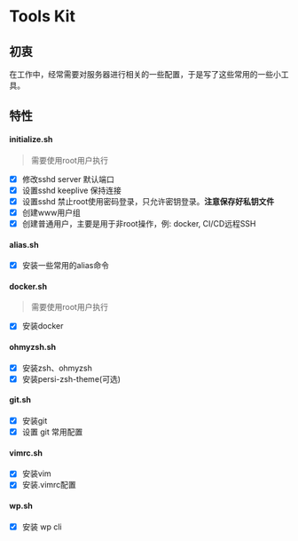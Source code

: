 # Tools Kit

## 初衷

在工作中，经常需要对服务器进行相关的一些配置，于是写了这些常用的一些小工具。

## 特性

#### initialize.sh

> 需要使用root用户执行

* [x] 修改sshd server 默认端口
* [x] 设置sshd keeplive 保持连接
* [x] 设置sshd 禁止root使用密码登录，只允许密钥登录。**注意保存好私钥文件**
* [x] 创建www用户组
* [x] 创建普通用户，主要是用于非root操作，例: docker, CI/CD远程SSH

#### alias.sh

* [x] 安装一些常用的alias命令

#### docker.sh

> 需要使用root用户执行

* [x] 安装docker

#### ohmyzsh.sh

* [x] 安装zsh、ohmyzsh
* [x] 安装persi-zsh-theme(可选)

#### git.sh

* [x] 安装git
* [x] 设置 git 常用配置

#### vimrc.sh

* [x] 安装vim
* [x] 安装.vimrc配置

#### wp.sh

* [x] 安装 wp cli
